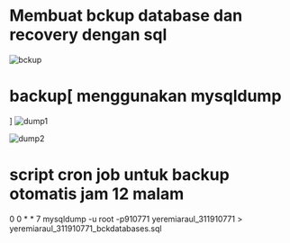 # Membuat bckup database dan recovery dengan sql

![bckup](https://user-images.githubusercontent.com/81977332/125197070-7ddc0b80-e286-11eb-8ba7-a355f91b14a0.JPG)

# backup[ menggunakan mysqldump
]
![dump1](https://user-images.githubusercontent.com/81977332/125197077-816f9280-e286-11eb-9f8f-9bbcab29895b.JPG)

![dump2](https://user-images.githubusercontent.com/81977332/125197078-82a0bf80-e286-11eb-8283-f4d95e25b66c.JPG)

# script cron job untuk backup otomatis jam 12 malam

0 0 * * 7 mysqldump -u root -p910771 yeremiaraul_311910771 > yeremiaraul_311910771_bckdatabases.sql